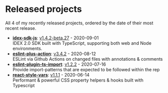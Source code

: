 # Released projects

All <!-- release_count starts -->4<!-- release_count ends --> of my recently released projects, ordered by the date of their most recent release.

<!-- recent_releases starts -->
* **[idex-sdk-js](https://github.com/idexio/idex-sdk-js)**: [v1.4.2-beta.27](https://github.com/idexio/idex-sdk-js/releases/tag/v1.4.2-beta.27) - 2020-09-01
<br>IDEX 2.0 SDK built with TypeScript, supporting both web and Node environments.
* **[eslint-plus-action](https://github.com/bradennapier/eslint-plus-action)**: [v3.4.2](https://github.com/bradennapier/eslint-plus-action/releases/tag/v3.4.2) - 2020-08-12
<br>ESLint via Github Actions on changed files with annotations & comments
* **[eslint-plugin-ts-import](https://github.com/bradennapier/eslint-plugin-ts-import)**: [v1.2.2](https://github.com/bradennapier/eslint-plugin-ts-import/releases/tag/v1.2.2) - 2020-07-16
<br>Provide import-patterns that are expected to be followed within the rep
* **[react-style-vars](https://github.com/bradennapier/react-style-vars)**: [v1.1.1](https://github.com/bradennapier/react-style-vars/releases/tag/v1.1.1) - 2020-06-14
<br>Performant & powerful CSS property helpers & hooks built with Typescript
<!-- recent_releases ends -->
